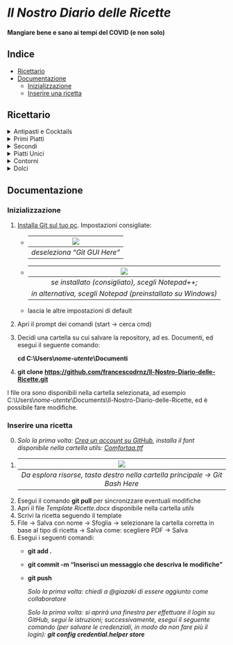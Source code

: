 # ***Il Nostro Diario delle Ricette***
#### Mangiare bene e sano ai tempi del COVID (e non solo)

## Indice
- [Ricettario](#ricettario)
- [Documentazione](#documentazione)
  - [Inizializzazione](#inizializzazione)
  - [Inserire una ricetta](#inserire-una-ricetta)


## Ricettario
<details>
 <summary>Antipasti e Cocktails</summary>

  - [Gnocco fritto per i non-fascisti](Antipasti%20e%20Cocktails/Gnocco%20fritto%20per%20i%20non-fascisti.pdf)
  - [La Bomba](La%20Bomba.pdf)
</details>

<details>
 <summary>Primi Piatti</summary>
 
  - ['A Carbonara](Primi%20Piatti/'A%20Carbonara.pdf)
  - [Minestrone dei poveri però buono](Primi%20Piatti/Minestrone%20dei%20poveri%20però%20buono.pdf)
  - [Pasta al cavolfiore rosso](Primi%20Piatti/Pasta%20al%20cavolfiore%20rosso.pdf)
  - [Pasta all’assassina non cancerogena](Primi%20Piatti/Pasta%20all’assassina%20non%20cancerogena.pdf)
  - [Riso alla porca troia](Primi%20Piatti/Riso%20alla%20porca%20troia.pdf)
  - [Spaghetti con pomodorini freschi ai due sapori](Primi%20Piatti/Spaghetti%20con%20pomodorini%20freschi%20ai%20due%20sapori.pdf)
</details>

<details>
 <summary>Secondi</summary>
   
   - [Frico all’Ischitana](Secondi/Frico%20all’Ischitana.pdf)
   - [Peperoni Ripieni della Speranza](Secondi/Peperoni%20Ripieni%20della%20Speranza.pdf)
   - [Pollo coi peperoni](Secondi/Pollo%20coi%20peperoni.pdf)
   - [Pollo simpatico](Secondi/Pollo%20simpatico.pdf)
   - [Scaloppine all’arancia](Secondi/Scaloppine%20all’arancia.pdf)
 
</details>

<details>
 <summary>Piatti Unici</summary>
 
   - [Fagotto Ripieno Liberté](Piatti%20Unici/Fagotto%20Ripieno%20Liberté.pdf)
   - [Hamburger Autoprodotto](Piatti%20Unici/Hamburger%20Autoprodotto.pdf)
   - [Piadina](Piatti%20Unici/Piadina.pdf)
   - [Zuppa di cipolle](Piatti%20Unici/Zuppa%20di%20cipolle.pdf)
   - [Zuppa di salsicce, fagioli e birra](Piatti%20Unici/Zuppa%20di%20salsicce,%20fagioli%20e%20birra.pdf)
  
</details>

<details>
 <summary>Contorni</summary>
 
   - [Spadellata della Bandiera Indiana](Contorni/Spadellata%20della%20Bandiera%20Indiana.pdf)
   
</details>

<details>
 <summary>Dolci</summary>
 
   - [Cookies di Chicago](Dolci/Cookies%20di%20Chicago.pdf)
   - [Crema Pasticciata](Dolci/Crema%20Pasticciata.pdf)
   - [Pasticciotti Leccesi](Dolci/Pasticciotti%20Leccesi.pdf)
   - [Plumcake allo yogurt](Dolci/Plumcake%20allo%20yogurt.pdf)
   - [Torta al cioccolato di Akira](Dolci/Torta%20al%20cioccolato%20di%20Akira.pdf)
   - [Torta di carote](Dolci/Torta%20di%20carote.pdf)
   - [Tortino al cioccolato con cuore morbido](Dolci/Tortino%20al%20cioccolato%20con%20cuore%20morbido.pdf)
   
</details>
 

## Documentazione
### Inizializzazione
1. [Installa Git sul tuo pc](https://git-scm.com/downloads). Impostazioni consigliate:
    - | ![](https://i.imgur.com/2hk611Q.png) | 
      |:--:| 
      | *deseleziona “Git GUI Here”* |
    - | ![](https://i.imgur.com/7rOS7ax.png) | 
      |:--:| 
      | *se installato (consigliato), scegli Notepad++;*
        *in alternativa, scegli Notepad (preinstallato su Windows)* |
    - lascia le altre impostazioni di default
2. Apri il prompt dei comandi (start -> cerca cmd)
3. Decidi una cartella su cui salvare la repository, ad es. Documenti, ed esegui il seguente comando:

	  **cd C:\Users\\_nome-utente_\Documenti**
4. **git clone https://github.com/francescodrnz/Il-Nostro-Diario-delle-Ricette.git**

I file ora sono disponibili nella cartella selezionata, ad esempio C:\Users\\*nome-utente*\Documents\Il-Nostro-Diario-delle-Ricette, ed è possibile fare modifiche.



### Inserire una ricetta

0. _Solo la prima volta: [Crea un account su GitHub](https://github.com/signup), installa il font disponibile nella cartella utils: [Comfortaa.ttf](utils/Comfortaa.ttf)_
1.  | ![](https://i.imgur.com/9jg2qpe.png) | 
    |:--:| 
    | *Da esplora risorse, tasto destro nella cartella principale -> Git Bash Here* |
2. Esegui il comando **git pull** per sincronizzare eventuali modifiche
3. Apri il file *Template Ricette.docx* disponibile nella cartella *utils*
4. Scrivi la ricetta seguendo il template
5. File -> Salva con nome -> Sfoglia -> selezionare la cartella corretta in base al tipo di ricetta -> Salva come: scegliere PDF -> Salva
6. Esegui i seguenti comandi:
    - **git add .**
    - **git commit -m “Inserisci un messaggio che descriva le modifiche”**
    - **git push**
  
        *Solo la prima volta: chiedi a @giazaki di essere aggiunto come collaboratore*
    
        _Solo la prima volta: si aprirà una finestra per effettuare il login su GitHub, segui le istruzioni; successivamente, esegui il seguente comando (per salvare le credenziali, in modo da non fare più il login):
**git config credential.helper store**_
